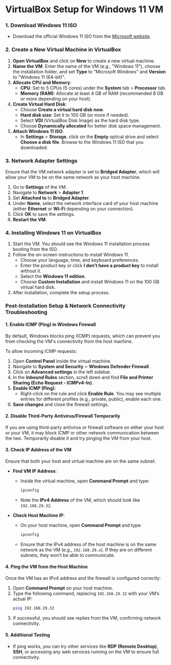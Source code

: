 
# VirtualBox Setup for Windows 11 VM

### 1. Download Windows 11 ISO
- Download the official Windows 11 ISO from the [Microsoft website](https://www.microsoft.com/software-download/windows11).

### 2. Create a New Virtual Machine in VirtualBox
1. **Open VirtualBox** and click on **New** to create a new virtual machine.
2. **Name the VM**: Enter the name of the VM (e.g., "Windows 11"), choose the installation folder, and set **Type** to "Microsoft Windows" and **Version** to "Windows 11 (64-bit)".
3. **Allocate CPU and Memory**:
   - **CPU**: Set to 5 CPUs (5 cores) under the **System** tab > **Processor** tab.
   - **Memory (RAM)**: Allocate at least 4 GB of RAM (recommended 8 GB or more depending on your host).
4. **Create Virtual Hard Disk**:
   - Choose **Create a virtual hard disk now**.
   - **Hard disk size**: Set it to 100 GB (or more if needed).
   - Select **VDI** (VirtualBox Disk Image) as the hard disk type.
   - Choose **Dynamically allocated** for better disk space management.
5. **Attach Windows 11 ISO**:
   - In **Settings** > **Storage**, click on the **Empty** optical drive and select **Choose a disk file**. Browse to the Windows 11 ISO that you downloaded.

### 3. Network Adapter Settings
Ensure that the VM network adapter is set to **Bridged Adapter**, which will allow your VM to be on the same network as your host machine.

1. Go to **Settings** of the VM.
2. Navigate to **Network** > **Adapter 1**.
3. Set **Attached to** to **Bridged Adapter**.
4. Under **Name**, select the network interface card of your host machine (either **Ethernet** or **Wi-Fi** depending on your connection).
5. Click **OK** to save the settings.
6. **Restart the VM**.

### 4. Installing Windows 11 on VirtualBox
1. Start the VM. You should see the Windows 11 installation process booting from the ISO.
2. Follow the on-screen instructions to install Windows 11.
   - Choose your language, time, and keyboard preferences.
   - Enter the product key or click **I don’t have a product key** to install without it.
   - Select the **Windows 11 edition**.
   - Choose **Custom Installation** and install Windows 11 on the 100 GB virtual hard disk.
3. After installation, complete the setup process.

### Post-Installation Setup & Network Connectivity Troubleshooting

#### 1. Enable ICMP (Ping) in Windows Firewall
By default, Windows blocks ping (ICMP) requests, which can prevent you from checking the VM's connectivity from the host machine.

To allow incoming ICMP requests:

1. Open **Control Panel** inside the virtual machine.
2. Navigate to **System and Security** > **Windows Defender Firewall**.
3. Click on **Advanced settings** in the left sidebar.
4. In the **Inbound Rules** section, scroll down and find **File and Printer Sharing (Echo Request - ICMPv4-In)**.
5. **Enable ICMP (Ping)**:
   - Right-click on the rule and click **Enable Rule**. You may see multiple entries for different profiles (e.g., private, public), enable each one.
6. **Save changes** and close the firewall settings.

#### 2. Disable Third-Party Antivirus/Firewall Temporarily
If you are using third-party antivirus or firewall software on either your host or your VM, it may block ICMP or other network communication between the two. Temporarily disable it and try pinging the VM from your host.

#### 3. Check IP Address of the VM
Ensure that both your host and virtual machine are on the same subnet.

- **Find VM IP Address**:
   - Inside the virtual machine, open **Command Prompt** and type:
     ```bash
     ipconfig
     ```
   - Note the **IPv4 Address** of the VM, which should look like `192.168.29.32`.

- **Check Host Machine IP**:
   - On your host machine, open **Command Prompt** and type:
     ```bash
     ipconfig
     ```
   - Ensure that the IPv4 address of the host machine is on the same network as the VM (e.g., `192.168.29.x`). If they are on different subnets, they won’t be able to communicate.

#### 4. Ping the VM from the Host Machine
Once the VM has an IPv4 address and the firewall is configured correctly:

1. Open **Command Prompt** on your host machine.
2. Type the following command, replacing `192.168.29.32` with your VM’s actual IP:
   ```bash
   ping 192.168.29.32
   ```
3. If successful, you should see replies from the VM, confirming network connectivity.

#### 5. Additional Testing
- If ping works, you can try other services like **RDP (Remote Desktop)**, **SSH**, or accessing any web services running on the VM to ensure full connectivity.
